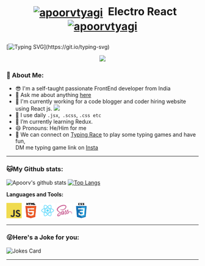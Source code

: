 <br/>
<h1>
<p align="center">
</a>&nbsp;
<a href="https://www.linkedin.com/in/yogesh-rana-992a25166/" target="blank"><img align="center" src="https://cdn.jsdelivr.net/npm/simple-icons@3.0.1/icons/linkedin.svg" alt="apoorvtyagi" height="40" width="40" /></a>&nbsp; Electro React <a href="https://www.instagram.com/electro_react/" target="blank"><img align="center" src="https://cdn.jsdelivr.net/npm/simple-icons@3.0.1/icons/instagram.svg" alt="apoorvtyagi" height="40" width="40" /></a></h1>
</p>


 [![Typing SVG](https://readme-typing-svg.herokuapp.com?color=%2336BCF7&lines=Hi+there+%F0%9F%91%8B!;This+is+my+GitHub+readme+to+describe;+myself+and+my+work+here!)](https://git.io/typing-svg)

<div align="center">



![](https://camo.githubusercontent.com/992babdffd8c74a1502de375fbdf7e4d54773242/68747470733a2f2f6d656469612e67697068792e636f6d2f6d656469612f53576f536b4e36447854737a71494b4571762f67697068792e676966)

</div>

### 🤵 About Me:

- 😎 I'm a self-taught passionate FrontEnd developer from India
- 💬 Ask me about anything [here](https://www.instagram.com/electro_react/)
- 🏦 I'm currently working for a code blogger and coder hiring website using React js.
  <img src="https://media.giphy.com/media/WUlplcMpOCEmTGBtBW/giphy.gif" width="30">
- 🤔 I use daily `.jsx`,` .scss`, `.css etc`
- 🌱 I’m currently learning Redux.
- 😄 Pronouns: He/Him for me
- 👯 We can connect on [Typing Race](https://www.chess.com/member/sweetxcyanide) to play some typing games and have fun,<br/>DM me typing game link on [Insta](https://www.instagram.com/electro_react/)

---

### 🐱My Github stats:

![Apoorv's github stats](https://github-readme-stats.vercel.app/api?username=electro-react&show_icons=true&title_color=ffc857&icon_color=8ac926&text_color=daf7dc&bg_color=151515&hide=["stars"])
[![Top Langs](https://github-readme-stats.vercel.app/api/top-langs/?username=electro-react&layout=compact&text_color=daf7dc&bg_color=151515)](https://github.com/anuraghazra/github-readme-stats)

**Languages and Tools:**

<code><img height="40" src="https://raw.githubusercontent.com/github/explore/80688e429a7d4ef2fca1e82350fe8e3517d3494d/topics/javascript/javascript.png"></code>
<code><img height="40" src="https://raw.githubusercontent.com/github/explore/80688e429a7d4ef2fca1e82350fe8e3517d3494d/topics/html/html.png"></code>
<code><img height="40" src="https://raw.githubusercontent.com/github/explore/80688e429a7d4ef2fca1e82350fe8e3517d3494d/topics/react/react.png"></code>
<code><img height="40" src="https://raw.githubusercontent.com/github/explore/5c058a388828bb5fde0bcafd4bc867b5bb3f26f3/topics/sass/sass.png"></code>
<code><img height="40" src="https://raw.githubusercontent.com/github/explore/80688e429a7d4ef2fca1e82350fe8e3517d3494d/topics/css/css.png"></code>

---

### 😜Here's a Joke for you:

<img src="https://readme-jokes.vercel.app/api" alt="Jokes Card" />

---

